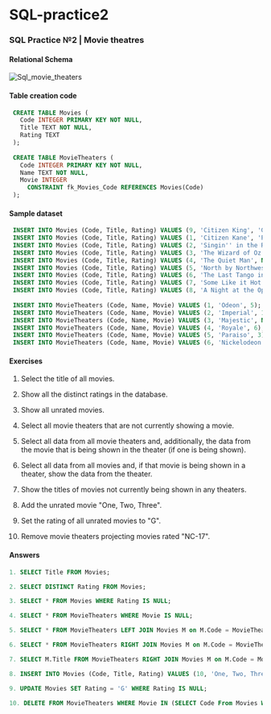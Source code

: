 # SQL-practice2
### SQL Practice №2 | Movie theatres

#### Relational Schema

![Sql_movie_theaters](https://user-images.githubusercontent.com/69513400/130349044-b76448a4-46e2-47cf-aba8-434afeaa4e8b.png)


#### Table creation code

``` sql 
 CREATE TABLE Movies (
   Code INTEGER PRIMARY KEY NOT NULL,
   Title TEXT NOT NULL,
   Rating TEXT 
 );
  
 CREATE TABLE MovieTheaters (
   Code INTEGER PRIMARY KEY NOT NULL,
   Name TEXT NOT NULL,
   Movie INTEGER  
     CONSTRAINT fk_Movies_Code REFERENCES Movies(Code)
 );
```

#### Sample dataset

``` sql
 INSERT INTO Movies (Code, Title, Rating) VALUES (9, 'Citizen King', 'G');
 INSERT INTO Movies (Code, Title, Rating) VALUES (1, 'Citizen Kane', 'PG');
 INSERT INTO Movies (Code, Title, Rating) VALUES (2, 'Singin'' in the Rain', 'G');
 INSERT INTO Movies (Code, Title, Rating) VALUES (3, 'The Wizard of Oz', 'G');
 INSERT INTO Movies (Code, Title, Rating) VALUES (4, 'The Quiet Man', NULL);
 INSERT INTO Movies (Code, Title, Rating) VALUES (5, 'North by Northwest', NULL);
 INSERT INTO Movies (Code, Title, Rating) VALUES (6, 'The Last Tango in Paris', 'NC-17');
 INSERT INTO Movies (Code, Title, Rating) VALUES (7, 'Some Like it Hot', 'PG-13');
 INSERT INTO Movies (Code, Title, Rating) VALUES (8, 'A Night at the Opera', NULL);
 
 INSERT INTO MovieTheaters (Code, Name, Movie) VALUES (1, 'Odeon', 5);
 INSERT INTO MovieTheaters (Code, Name, Movie) VALUES (2, 'Imperial', 1);
 INSERT INTO MovieTheaters (Code, Name, Movie) VALUES (3, 'Majestic', NULL);
 INSERT INTO MovieTheaters (Code, Name, Movie) VALUES (4, 'Royale', 6);
 INSERT INTO MovieTheaters (Code, Name, Movie) VALUES (5, 'Paraiso', 3);
 INSERT INTO MovieTheaters (Code, Name, Movie) VALUES (6, 'Nickelodeon', NULL);
```

#### Exercises

1. Select the title of all movies.

2. Show all the distinct ratings in the database.

3. Show all unrated movies.

4. Select all movie theaters that are not currently showing a movie.

5. Select all data from all movie theaters and, additionally, the data from the movie that is being shown in the theater (if one is being shown).

6. Select all data from all movies and, if that movie is being shown in a theater, show the data from the theater.

7. Show the titles of movies not currently being shown in any theaters.

8. Add the unrated movie "One, Two, Three".

9. Set the rating of all unrated movies to "G".

10. Remove movie theaters projecting movies rated "NC-17".

#### Answers

``` sql
1. SELECT Title FROM Movies;

2. SELECT DISTINCT Rating FROM Movies;

3. SELECT * FROM Movies WHERE Rating IS NULL;

4. SELECT * FROM MovieTheaters WHERE Movie IS NULL;

5. SELECT * FROM MovieTheaters LEFT JOIN Movies M on M.Code = MovieTheaters.Movie;

6. SELECT * FROM MovieTheaters RIGHT JOIN Movies M on M.Code = MovieTheaters.Movie;

7. SELECT M.Title FROM MovieTheaters RIGHT JOIN Movies M on M.Code = MovieTheaters.Movie WHERE MovieTheaters.Movie IS NULL;

8. INSERT INTO Movies (Code, Title, Rating) VALUES (10, 'One, Two, Three', null);

9. UPDATE Movies SET Rating = 'G' WHERE Rating IS NULL;

10. DELETE FROM MovieTheaters WHERE Movie IN (SELECT Code From Movies WHERE Rating = 'NC-17');

```
